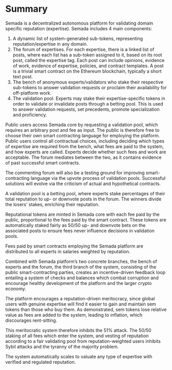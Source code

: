 # Summary

Semada is a decentralized autonomous platform for validating domain specific reputation \(expertise\). Semada includes 4 main components:

1. A dynamic list of system-generated sub-tokens, representing reputation/expertise in any domain.
2. The forum of expertises. For each expertise, there is a linked list of posts, where each list has a sub-token assigned to it, based on its root post, called the ​expertise tag​. Each post can include opinions, evidence of work, evidence of expertise, policies, and contract templates. A ​post is a trivial smart contract on the Ethereum blockchain, typically a short text post.
3. The bench of anonymous experts/validators who stake their respective sub-tokens to answer validation requests or proclaim their availability for off-platform work.
4. The validation pool​. Experts may stake their expertise-specific tokens in order to validate or invalidate posts through a betting pool. This is used to answer validation requests, set precedents, promote specialization and proficiency.

Public users access Semada core by requesting a validation pool, which requires an arbitrary post and fee as input. The public is therefore free to choose their own smart contracting language for employing the platform. Public users control all contractual choices, including deciding which types of expertise are required from the bench, what fees are paid to the system, and how experts are called. Experts decide whether such fees and work are acceptable. The forum mediates between the two, as it contains evidence of past successful smart contracts.

The commenting forum will also be a testing ground for improving smart-contracting language via the upvote process of validation pools. Successful solutions will evolve via the criticism of actual and hypothetical contracts.

A validation pool is a betting pool, where experts stake percentages of their total reputation to up- or downvote posts in the forum. The winners divide the losers’ stakes, enriching their reputation.

Reputational tokens are minted in Semada core with each fee paid by the public, proportional to the fees paid by the smart contract. These tokens are automatically staked fairly as 50/50 up- and downvote bets on the associated posts to ensure fees never influence decisions in validation pools.

Fees paid by smart contracts employing the Semada platform are distributed to all experts in salaries weighted by reputation.

Combined with Semada platform’s two concrete branches, the bench of experts and the forum, the third branch of the system, consisting of the public smart-contracting parties, creates an incentive-driven feedback loop entailing a system of checks and balances which combat corruption and encourage healthy development of the platform and the larger crypto economy.

The platform encourages a reputation-driven meritocracy, since global users with genuine expertise will find it easier to gain and maintain sem tokens than those who buy them. As demonstrated, sem tokens lose relative value as fees are added to the system, leading to inflation, which discourages rent-sitting.

This meritocratic system therefore inhibits the 51% attack. The 50/50 staking of all fees which enter the system, and vesting of reputation according to a fair validating pool from reputation-weighted users inhibits Sybil attacks and the tyranny of the majority problem.

The system automatically scales to valuate any type of expertise with verified and regulated reputation.

